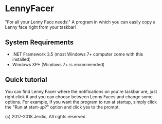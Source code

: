 # LennyFacer
"For all your Lenny Face needs!" A program in which you can easily copy a Lenny face right from your taskbar!

## System Requirements
* .NET Framework 3.5 (most Windows 7+ computer come with this installed)
* Windows XP+ (Windows 7+ is recommended)

## Quick tutorial
You can find Lenny Facer where the notifications on you're taskbar are, just right click it and you can choose between Lenny Faces and change some options. For example, if you want the program to run at startup, simply click the "Run at start-up?" option and click yes to the prompt.

(c) 2017-2018 Jerdic, All rights reserved.
